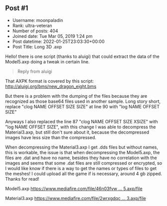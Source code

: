 ## Post #1
- Username: moonpaladin
- Rank: ultra-veteran
- Number of posts: 404
- Joined date: Tue Mar 05, 2019 1:24 pm
- Post datetime: 2022-01-25T23:03:30+00:00
- Post Title: Long 3D .axp

Hello! there is one script (thanks to aluigi) that could extract the data of the Model5.axp doing a tweak in certain line. 

> Reply from aluigi
>
> 
That AXPK format is covered by this script:
http://aluigi.org/bms/new_dragon_eight.bms

But there is a problem with the dumping of the files because they are recognized as those base64 files used in another sample.
Long story short, replace "clog NAME OFFSET SIZE SIZE" at line 90 with "log NAME OFFSET SIZE"

Anyways I also replaced the line 87 "clog NAME OFFSET SIZE XSIZE" with "log NAME OFFSET SIZE", with this change I was able to decompress the Material3.axp, but still don't sure about it, because the decompressed images have less size than the compressed. 

When decompressing the Material3.axp I get .dds files but without names, this is workable, the issue is that when decompressing the Model5.axp, the files are .dat and have no name, besides they have no correlation with the images and seems that some .dat files are still compressed or encrypted, so I would like know if there is a way to get the names or types of files to get the meshes! I could upload all the game if is necessary, around 4 gb zipped. Thanks for read!  

Model5.axp
[https://www.mediafire.com/file/46n03fvw ... 5.axp/file](https://www.mediafire.com/file/46n03fvwc9t5tzc/Model5.axp/file)

Material3.axp
[https://www.mediafire.com/file/2wrxgdqc ... 3.axp/file](https://www.mediafire.com/file/2wrxgdqc2hpstjb/Material3.axp/file)
